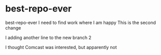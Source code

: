 # best-repo-ever
best-repo-ever  I need to find work where I am happy
This is the second change

I adding another line to the new branch 2

I thought Comcast was interested, but apparently not

